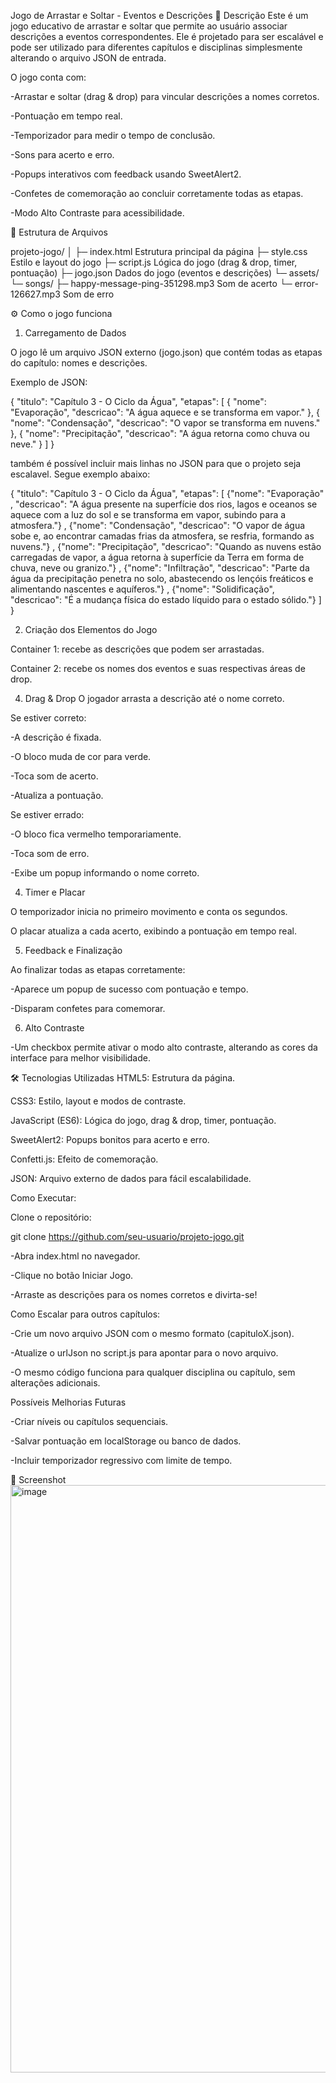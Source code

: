 Jogo de Arrastar e Soltar - Eventos e Descrições
📝 Descrição
Este é um jogo educativo de arrastar e soltar que permite ao usuário associar descrições a eventos correspondentes. Ele é projetado para ser escalável e pode ser utilizado para diferentes capítulos e disciplinas simplesmente alterando o arquivo JSON de entrada.

O jogo conta com:

-Arrastar e soltar (drag & drop) para vincular descrições a nomes corretos.

-Pontuação em tempo real.

-Temporizador para medir o tempo de conclusão.

-Sons para acerto e erro.

-Popups interativos com feedback usando SweetAlert2.

-Confetes de comemoração ao concluir corretamente todas as etapas.

-Modo Alto Contraste para acessibilidade.



📂 Estrutura de Arquivos

projeto-jogo/
│
├─ index.html             Estrutura principal da página
├─ style.css              Estilo e layout do jogo
├─ script.js              Lógica do jogo (drag & drop, timer, pontuação)
├─ jogo.json              Dados do jogo (eventos e descrições)
└─ assets/
   └─ songs/
      ├─ happy-message-ping-351298.mp3   Som de acerto
      └─ error-126627.mp3               Som de erro

      
⚙️ Como o jogo funciona

1. Carregamento de Dados
   
O jogo lê um arquivo JSON externo (jogo.json) que contém todas as etapas do capítulo: nomes e descrições.

Exemplo de JSON:

{
  "titulo": "Capítulo 3 - O Ciclo da Água",
  "etapas": [
    { "nome": "Evaporação", "descricao": "A água aquece e se transforma em vapor." },
    { "nome": "Condensação", "descricao": "O vapor se transforma em nuvens." },
    { "nome": "Precipitação", "descricao": "A água retorna como chuva ou neve." }
  ]
}

também é possível incluir mais linhas no JSON para que o projeto seja escalavel. Segue exemplo abaixo:

{
"titulo": "Capítulo 3 - O Ciclo da Água",
"etapas": [
{"nome": "Evaporação"
,
"descricao": "A água presente na superfície dos rios, lagos e oceanos se aquece com a luz do sol e se transforma em vapor, subindo para a atmosfera."}
,
{"nome": "Condensação",
"descricao": "O vapor de água sobe e, ao encontrar camadas frias da atmosfera, se resfria, formando as nuvens."}
,
{"nome": "Precipitação",
"descricao": "Quando as nuvens estão carregadas de vapor, a água retorna à superfície da Terra em forma de chuva, neve ou granizo."}
,
{"nome": "Infiltração",
"descricao": "Parte da água da precipitação penetra no solo, abastecendo os lençóis freáticos e alimentando nascentes e aquíferos."}
,
{"nome": "Solidificação",
"descricao": "É a mudança física do estado líquido para o estado sólido."}
]
}


2. Criação dos Elementos do Jogo
   
Container 1: recebe as descrições que podem ser arrastadas.

Container 2: recebe os nomes dos eventos e suas respectivas áreas de drop.


4. Drag & Drop
O jogador arrasta a descrição até o nome correto.

Se estiver correto:

-A descrição é fixada.

-O bloco muda de cor para verde.

-Toca som de acerto.

-Atualiza a pontuação.


Se estiver errado:

-O bloco fica vermelho temporariamente.

-Toca som de erro.

-Exibe um popup informando o nome correto.


4. Timer e Placar

O temporizador inicia no primeiro movimento e conta os segundos.

O placar atualiza a cada acerto, exibindo a pontuação em tempo real.

5. Feedback e Finalização
   
Ao finalizar todas as etapas corretamente:

-Aparece um popup de sucesso com pontuação e tempo.

-Disparam confetes para comemorar.

6. Alto Contraste
   
-Um checkbox permite ativar o modo alto contraste, alterando as cores da interface para melhor visibilidade.

🛠️ Tecnologias Utilizadas
HTML5: Estrutura da página.

CSS3: Estilo, layout e modos de contraste.

JavaScript (ES6): Lógica do jogo, drag & drop, timer, pontuação.

SweetAlert2: Popups bonitos para acerto e erro.

Confetti.js: Efeito de comemoração.

JSON: Arquivo externo de dados para fácil escalabilidade.



Como Executar:

Clone o repositório:

git clone https://github.com/seu-usuario/projeto-jogo.git

-Abra index.html no navegador.

-Clique no botão Iniciar Jogo.

-Arraste as descrições para os nomes corretos e divirta-se!


Como Escalar para outros capítulos:

-Crie um novo arquivo JSON com o mesmo formato (capituloX.json).

-Atualize o urlJson no script.js para apontar para o novo arquivo.

-O mesmo código funciona para qualquer disciplina ou capítulo, sem alterações adicionais.


Possíveis Melhorias Futuras

-Criar níveis ou capítulos sequenciais.

-Salvar pontuação em localStorage ou banco de dados.

-Incluir temporizador regressivo com limite de tempo.


📸 Screenshot
<img width="533" height="940" alt="image" src="https://github.com/user-attachments/assets/6ff2249f-01df-4001-8204-30b8cbf3d48e" />


